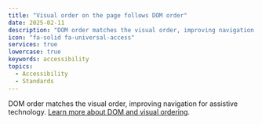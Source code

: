 ```yaml
---
title: "Visual order on the page follows DOM order"
date: 2025-02-11
description: "DOM order matches the visual order, improving navigation for assistive technology. "
icon: "fa-solid fa-universal-access"
services: true
lowercase: true
keywords: accessibility
topics:
  - Accessibility
  - Standards
---
```


DOM order matches the visual order, improving navigation for assistive technology. [Learn more about DOM and visual ordering](https://developer.chrome.com/docs/lighthouse/accessibility/visual-order-follows-dom/).